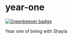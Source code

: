 # year-one

[![Greenkeeper badge](https://badges.greenkeeper.io/hhsnopek/year-one.svg)](https://greenkeeper.io/)

Year one of being with Shayla
